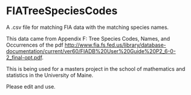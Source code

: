 # FIATreeSpeciesCodes
A .csv file for matching FIA data with the matching species names.

This data came from Appendix F: Tree Species Codes, Names, and Occurrences of the pdf 
http://www.fia.fs.fed.us/library/database-documentation/current/ver60/FIADB%20User%20Guide%20P2_6-0-2_final-opt.pdf.

This is being used for a masters project in the school of mathematics and statistics in the University of Maine.

Please edit and use.

